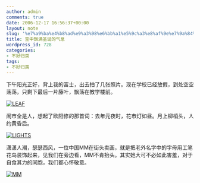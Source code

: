 ```yaml
---
author: admin
comments: true
date: 2006-12-17 16:56:37+00:00
layout: note
slug: '%e7%a9%ba%e4%b8%ad%e9%a3%98%e6%bb%a1%e5%9c%a3%e8%af%9e%e7%9a%84%e6%b0%94%e6%81%af'
title: 空中飘满圣诞的气息
wordpress_id: 728
categories:
- 不好归类
tags:
- 不好归类
---
```


下午阳光正好，背上我的富士，出去拍了几张照片。现在学校已经放假，到处空空荡荡，只剩下最后一片藤叶，飘荡在教学楼前。

[![LEAF](http://static.flickr.com/143/324971275_829b982b56_m.jpg)](http://www.flickr.com/photos/lookoo/324971275/)

闹市全是人，想起了欧阳修的那首词：去年元夜时，花市灯如昼。月上柳梢头，人约黄昏后。

[![LIGHTS](http://static.flickr.com/138/324971812_7d8c13b82e_m.jpg)](http://www.flickr.com/photos/lookoo/324971812/)

潇潇人潮，瑟瑟西风，一位中国MM在街头卖画，就是把老外名字中的字母用工笔花鸟装饰起来，见我们在旁边看，MM不肯抬头。其实她大可不必如此害羞，对于自食其力的同胞，我们都心怀敬意。

[![MM](http://static.flickr.com/137/324971962_14c8a0496f_m.jpg)](http://www.flickr.com/photos/lookoo/324971962/)
